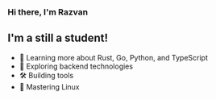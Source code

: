 ### Hi there, I'm Razvan

## I'm a still a student!
- 📖 Learning more about Rust, Go, Python, and TypeScript
- 🔭 Exploring backend technologies
- 🛠️ Building tools
- 🐧 Mastering Linux
